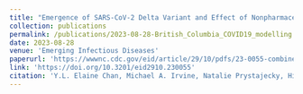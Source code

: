 ```yaml
---
title: "Emergence of SARS-CoV-2 Delta Variant and Effect of Nonpharmaceutical Interventions, British Columbia, Canada"
collection: publications
permalink: /publications/2023-08-28-British_Columbia_COVID19_modelling
date: 2023-08-28
venue: 'Emerging Infectious Diseases'
paperurl: 'https://wwwnc.cdc.gov/eid/article/29/10/pdfs/23-0055-combined.pdf'
link: 'https://doi.org/10.3201/eid2910.230055'
citation: 'Y.L. Elaine Chan, Michael A. Irvine, Natalie Prystajecky, Hind Sbihi, Marsha Taylor, Yayuk Joffres, Andrea Schertzer, Caren Rose, Louise Dyson, Edward M. Hill, Michael Tildesley, John R. Tyson, Linda M.N. Hoang, Eleni Galanis. (2023). &quot;Emergence of SARS-CoV-2 Delta Variant and Effect of Nonpharmaceutical Interventions, British Columbia, Canada.&quot; <i>Emerging Infectious Diseases</i>. <b>29</b>(10): 1999-2007. doi:10.3201/eid2910.230055.'
---
```



